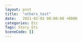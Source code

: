 ```yaml
---
layout: post
title:  "others_test"
date:   2021-02-02 00:00:00 +0000
categories: Etc
Tags: Story Etc
SceneCode: []
---
```

